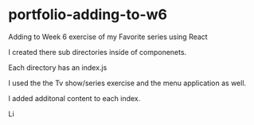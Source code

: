 # portfolio-adding-to-w6
Adding to Week 6 exercise of my Favorite series using React 

I created there sub directories inside of componenets.

Each directory has an index.js

I used the the Tv show/series exercise and the menu application as well.

I added additonal content to each index. 

Li

